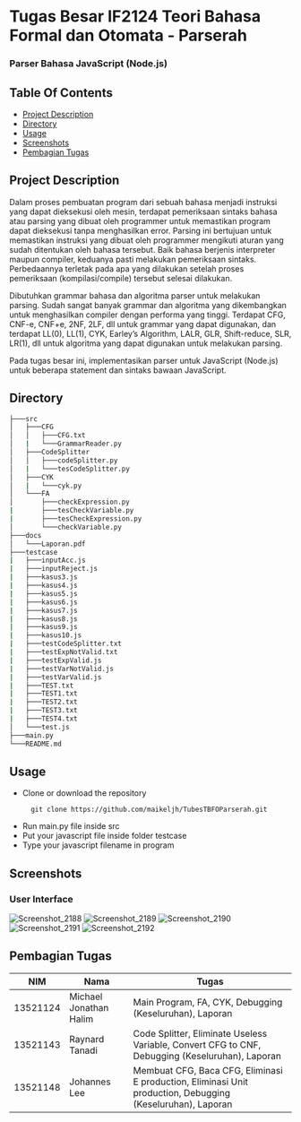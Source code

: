 # Tugas Besar IF2124 Teori Bahasa Formal dan Otomata - Parserah
### Parser Bahasa JavaScript (Node.js)
## Table Of Contents
* [Project Description](#Project-Description)
* [Directory](#directory)
* [Usage](#usage)
* [Screenshots](#screenshots)
* [Pembagian Tugas](#Pembagian-Tugas)

## Project Description
Dalam proses pembuatan program dari sebuah bahasa menjadi instruksi yang dapat dieksekusi oleh mesin, terdapat pemeriksaan sintaks bahasa atau parsing yang dibuat oleh programmer untuk memastikan program dapat dieksekusi tanpa menghasilkan error. Parsing ini bertujuan untuk memastikan instruksi yang dibuat oleh programmer mengikuti aturan yang sudah ditentukan oleh bahasa tersebut. Baik bahasa berjenis interpreter maupun compiler, keduanya pasti melakukan pemeriksaan sintaks. Perbedaannya terletak pada apa yang dilakukan setelah proses pemeriksaan (kompilasi/compile) tersebut selesai dilakukan.

Dibutuhkan grammar bahasa dan algoritma parser untuk melakukan parsing. Sudah sangat banyak grammar dan algoritma yang dikembangkan untuk menghasilkan compiler dengan performa yang tinggi. Terdapat CFG, CNF-e, CNF+e, 2NF, 2LF, dll untuk grammar yang dapat digunakan, dan terdapat LL(0), LL(1), CYK, Earley’s Algorithm, LALR, GLR, Shift-reduce, SLR, LR(1), dll untuk algoritma yang dapat digunakan untuk melakukan parsing.

Pada tugas besar ini, implementasikan parser untuk JavaScript (Node.js) untuk beberapa statement dan sintaks bawaan JavaScript.

## Directory
```bash
├───src
│   ├───CFG
│   │   ├───CFG.txt
│   |   └───GrammarReader.py
│   ├───CodeSplitter
│   │   ├───codeSplitter.py
│   |   └───tesCodeSplitter.py
│   ├───CYK
│   |   └───cyk.py
│   └───FA
│       ├───checkExpression.py
|       ├───tesCheckVariable.py
|       ├───tesCheckExpression.py
│       └───checkVariable.py
├───docs
│   └───Laporan.pdf
├───testcase
|   ├───inputAcc.js
|   ├───inputReject.js
|   ├───kasus3.js
|   ├───kasus4.js
|   ├───kasus5.js
|   ├───kasus6.js
|   ├───kasus7.js
|   ├───kasus8.js
|   ├───kasus9.js
|   ├───kasus10.js
|   ├───testCodeSplitter.txt
|   ├───testExpNotValid.txt
|   ├───testExpValid.js
|   ├───testVarNotValid.js
|   ├───testVarValid.js
|   ├───TEST.txt
|   ├───TEST1.txt
|   ├───TEST2.txt
|   ├───TEST3.txt
|   ├───TEST4.txt
│   └───test.js
├───main.py
└───README.md
```
## Usage
- Clone or download the repository
    > 
        git clone https://github.com/maikeljh/TubesTBFOParserah.git
- Run main.py file inside src
- Put your javascript file inside folder testcase
- Type your javascript filename in program

## Screenshots
### User Interface
![Screenshot_2188](https://user-images.githubusercontent.com/87570374/203948527-6a3af707-3ee9-4215-bfe9-229167806a87.png)
![Screenshot_2189](https://user-images.githubusercontent.com/87570374/203948539-14d6e6bd-0ca5-4386-b856-9279c5137f2f.png)
![Screenshot_2190](https://user-images.githubusercontent.com/87570374/203948544-9cea72e0-816c-4c6e-85b1-194f46d15cb6.png)
![Screenshot_2191](https://user-images.githubusercontent.com/87570374/203948548-4c760955-cd65-4563-8062-81f955405d95.png)
![Screenshot_2192](https://user-images.githubusercontent.com/87570374/203948553-ccdda22a-63aa-47f6-b12b-a137b1177f9e.png)

## Pembagian Tugas
| NIM | Nama | Tugas |
|-----|------|-------|
|13521124|Michael Jonathan Halim|Main Program, FA, CYK, Debugging (Keseluruhan), Laporan|
|13521143|Raynard Tanadi|Code Splitter, Eliminate Useless Variable, Convert CFG to CNF, Debugging (Keseluruhan), Laporan|
|13521148|Johannes Lee|Membuat CFG, Baca CFG, Eliminasi E production, Eliminasi Unit production, Debugging (Keseluruhan), Laporan|


